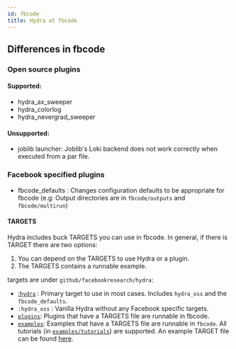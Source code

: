```yaml
---
id: fbcode
title: Hydra at fbcode
---
```


## Differences in fbcode

### Open source plugins
#### Supported:
 - hydra_ax_sweeper
 - hydra_colorlog
 - hydra_nevergrad_sweeper
 
#### Unsupported:
 - joblib launcher: Joblib's Loki backend does not work correctly when executed from a par file.

### Facebook specified plugins
 - fbcode_defaults : Changes configuration defaults to be appropriate for fbcode (e.g: Output directories are in `fbcode/outputs` and `fbcode/multirun`)

#### TARGETS
Hydra includes buck TARGETS you can use in fbcode. In general, if there is TARGET there are two options:
1. You can depend on the TARGETS to use Hydra or a plugin.
2. The TARGETS contains a runnable example.

targets are under `github/facebookresearch/hydra`:
- [:`hydra`](https://www.internalfb.com/intern/diffusion/FBS/browsedir/master/fbcode/github/facebookresearch/hydra) : Primary target to use in most cases. Includes `hydra_oss` and the `fbcode_defaults`.
- `:hydra_oss` : Vanilla Hydra without any Facebook specific targets.
- [`plugins`](https://www.internalfb.com/intern/diffusion/FBS/browsedir/master/fbcode/github/facebookresearch/hydra/plugins): Plugins that have a TARGETS file are runnable in fbcode.
- [`examples`](https://www.internalfb.com/intern/diffusion/FBS/browsedir/master/fbcode/github/facebookresearch/hydra/examples): Examples that have a TARGETS file are runnable in `fbcode`. All tutorials (in [`examples/tutorials`](https://www.internalfb.com/intern/diffusion/FBS/browsedir/master/fbcode/github/facebookresearch/hydra/examples)) are supported. An example TARGET file can be found [here](https://www.internalfb.com/intern/diffusion/FBS/browsedir/master/fbcode/github/facebookresearch/hydra/examples/tutorials/basic/your_first_hydra_app/5_composition).